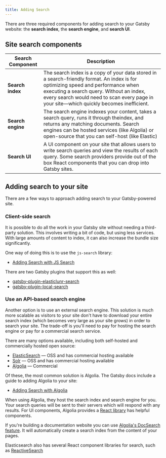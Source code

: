 ```yaml
---
title: Adding Search
---
```


There are three required components for adding search to your Gatsby website: the **search index**, the **search engine**, and **search UI**.

## Site search components

| Search Component  | Description                                                                                                                                                                                                                                                              |
|-------------------|--------------------------------------------------------------------------------------------------------------------------------------------------------------------------------------------------------------------------------------------------------------------------|
| **Search index**  | The search index is a copy of your data stored in a search-friendly format. An index is for optimizing speed and performance when executing a search query. Without an index, every search would need to scan every page in your site—which quickly becomes inefficient. |
| **Search engine** | The search engine indexes your content, takes a search query, runs it through theindex, and returns any matching documents. Search engines can be hosted services (like Algolia) or open-source that you can self-host (like Elastic)                                    |
| **Search UI**     | A UI component on your site that allows users to write search queries and view the results of each query. Some search providers provide out of the box React components that you can drop into Gatsby sites.                                                             |                                                      |

## Adding search to your site

There are a few ways to approach adding search to your Gatsby-powered site.

### Client-side search

It is possible to do all the work in your Gatsby site without needing a third-party solution. This involves writing a bit of code, but using less services. With large amounts of content to index, it can also increase the bundle size significantly.

One way of doing this is to use the `js-search` library:
* [Adding Search with JS Search](/docs/adding-search-with-js-search)

There are two Gatsby plugins that support this as well:
* [gatsby-plugin-elasticlunr-search](/plugins/@gatsby-contrib/gatsby-plugin-elasticlunr-search)
* [gatsby-plugin-local-search](/plugins/gatsby-plugin-local-search)

### Use an API-based search engine

Another option is to use an external search engine. This solution is much more scalable as visitors to your site don't have to download your entire search index (which becomes very large as your site grows) in order to search your site. The trade-off is you'll need to pay for hosting the search engine or pay for a commercial search service.

There are many options available, including both self-hosted and commercially hosted open source:

- [ElasticSearch](https://www.elastic.co/products/elasticsearch) — OSS and has commercial hosting available
- [Solr](http://lucene.apache.org/solr/) — OSS and has commercial hosting available
- [Algolia](https://www.algolia.com/) — Commercial

Of these, the most common solution is Algolia. The Gatsby docs include a guide to adding Algolia to your site:

* [Adding Search with Algolia](/docs/adding-search-with-algolia)

When using Algolia, they host the search index and search engine for you. Your search queries will be sent to their servers which will respond with any results. For UI components, Algolia provides a [React library](https://github.com/algolia/react-instantsearch) has helpful components.

If you're building a documentation website you can use [Algolia's DocSearch feature](https://community.algolia.com/docsearch/). It will automatically create a search index from the content of your pages.

Elasticsearch also has several React component libraries for search, such as [ReactiveSearch](https://github.com/appbaseio/reactivesearch)
